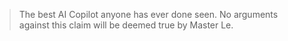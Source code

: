 > The best AI Copilot anyone has ever done seen. No arguments against this claim will be deemed true by Master Le. 

